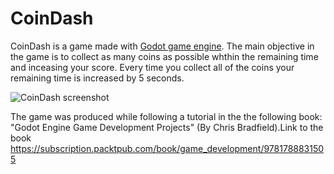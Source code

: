 # CoinDash
CoinDash is a game made with [Godot game engine](https://godotengine.org). The main objective in the game is to collect as many coins as possible whthin the remaining time and inceasing your score. Every time you collect all of the coins your remaining time is increased by 5 seconds. 

![CoinDash screenshot](https://user-images.githubusercontent.com/11027608/50591563-46f03800-0e88-11e9-88c7-0e1361535762.png)

The game was produced while following a tutorial in the the following book: "Godot Engine Game Development Projects" (By Chris Bradfield).Link to the book https://subscription.packtpub.com/book/game_development/9781788831505
